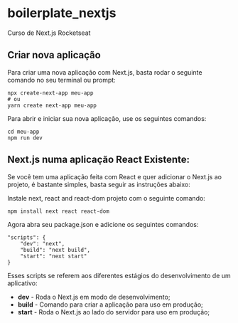 # boilerplate_nextjs
Curso de Next.js Rocketseat

## Criar nova aplicação
Para criar uma nova aplicação com Next.js, basta rodar o seguinte comando no seu terminal ou prompt:

```
npx create-next-app meu-app
# ou
yarn create next-app meu-app
```

Para abrir e iniciar sua nova aplicação, use os seguintes comandos:
```
cd meu-app
npm run dev
```
## Next.js numa aplicação React Existente:
Se você tem uma aplicação feita com React e quer adicionar o Next.js ao projeto, é bastante simples, basta seguir as instruções abaixo:

Instale next, react and react-dom projeto com o seguinte comando:

`npm install next react react-dom`

Agora abra seu package.json e adicione os seguintes comandos:

```
"scripts": {
    "dev": "next",
    "build": "next build",
    "start": "next start"
}
```

Esses scripts se referem aos diferentes estágios do desenvolvimento de um aplicativo:

- **dev** - Roda o Next.js em modo de desenvolvimento;
- **build** - Comando para criar a aplicação para uso em produção;
- **start** - Roda o Next.js ao lado do servidor para uso em produção;
